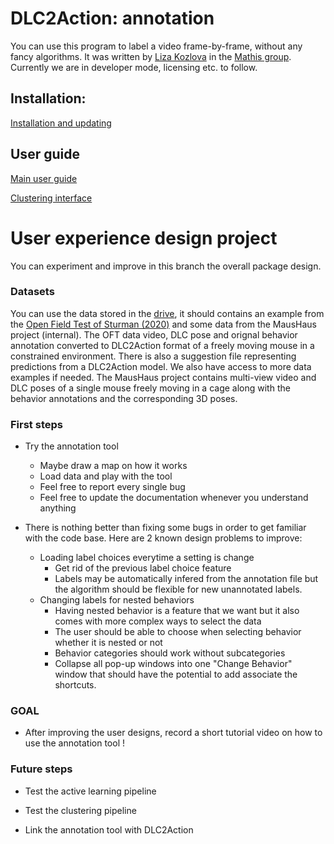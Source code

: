 # DLC2Action: annotation

You can use this program to label a video frame-by-frame, without any fancy algorithms. It was written by [Liza Kozlova](https://github.com/elkoz) in the [Mathis group](https://www.mathislab.org/). Currently we are in developer mode, licensing etc. to follow. 

## Installation: 

[Installation and updating](readme_media/installation.md)

## User guide

[Main user guide](readme_media/userguide.md)

[Clustering interface](readme_media/cluster.md)


# User experience design project

You can experiment and improve in this branch the overall package design. 

### Datasets
You can use the data stored in the [drive](https://drive.google.com/drive/folders/1BVJ9W3VMJvw9DYi4lrJbMEH4veEzfMxa?usp=sharing), it should contains an example from the [Open Field Test of Sturman (2020)](https://www.nature.com/articles/s41386-020-0776-y) and some data from the MausHaus project (internal). The OFT data video, DLC pose and orignal behavior annotation converted to DLC2Action format of a freely moving mouse in a constrained environment. There is also a suggestion file representing predictions from a DLC2Action model. We also have access to more data examples if needed. The MausHaus project contains multi-view video and DLC poses of a single mouse freely moving in a cage along with the behavior annotations and the corresponding 3D poses.

### First steps
* Try the annotation tool
    - Maybe draw a map on how it works
    - Load data and play with the tool
    - Feel free to report every single bug
    - Feel free to update the documentation whenever you understand anything

* There is nothing better than fixing some bugs in order to get familiar with the code base. Here are 2 known design problems to improve:
    - Loading label choices everytime a setting is change
        - Get rid of the previous label choice feature
        - Labels may be automatically infered from the annotation file but the algorithm should be flexible for new unannotated labels.
    - Changing labels for nested behaviors
        - Having nested behavior is a feature that we want but it also comes with more complex ways to select the data
        - The user should be able to choose when selecting behavior whether it is nested or not
        - Behavior categories should work without subcategories
        - Collapse all pop-up windows into one "Change Behavior" window that should have the potential to add associate the shortcuts.

### GOAL
* After improving the user designs, record a short tutorial video on how to use the annotation tool !

### Future steps
* Test the active learning pipeline
* Test the clustering pipeline

* Link the annotation tool with DLC2Action 
